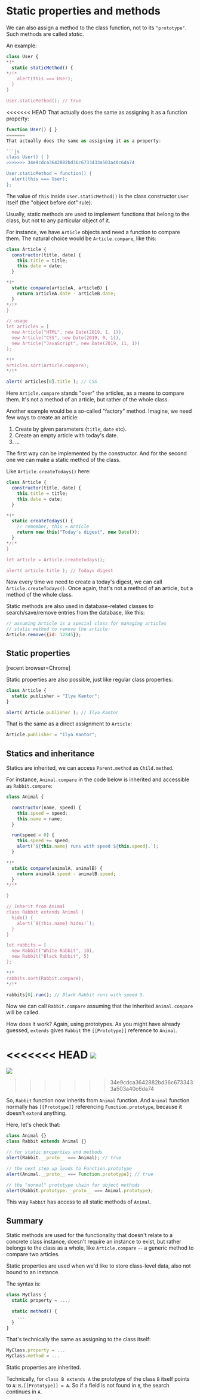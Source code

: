 
# Static properties and methods

We can also assign a method to the class function, not to its `"prototype"`. Such methods are called *static*.

An example:

```js run
class User {
*!*
  static staticMethod() {
*/!*
    alert(this === User);
  }
}

User.staticMethod(); // true
```

<<<<<<< HEAD
That actually does the same as assigning it as a function property:

```js
function User() { }
=======
That actually does the same as assigning it as a property:

```js
class User() { }
>>>>>>> 34e9cdca3642882bd36c6733433a503a40c6da74

User.staticMethod = function() {
  alert(this === User);
};
```

The value of `this` inside `User.staticMethod()` is the class constructor `User` itself (the "object before dot" rule).

Usually, static methods are used to implement functions that belong to the class, but not to any particular object of it.

For instance, we have `Article` objects and need a function to compare them. The natural choice would be `Article.compare`, like this:

```js run
class Article {
  constructor(title, date) {
    this.title = title;
    this.date = date;
  }

*!*
  static compare(articleA, articleB) {
    return articleA.date - articleB.date;
  }
*/!*
}

// usage
let articles = [
  new Article("HTML", new Date(2019, 1, 1)),
  new Article("CSS", new Date(2019, 0, 1)),
  new Article("JavaScript", new Date(2019, 11, 1))
];

*!*
articles.sort(Article.compare);
*/!*

alert( articles[0].title ); // CSS
```

Here `Article.compare` stands "over" the articles, as a means to compare them. It's not a method of an article, but rather of the whole class.

Another example would be a so-called "factory" method. Imagine, we need few ways to create an article:

1. Create by given parameters (`title`, `date` etc).
2. Create an empty article with today's date.
3. ...

The first way can be implemented by the constructor. And for the second one we can make a static method of the class.

Like `Article.createTodays()` here:

```js run
class Article {
  constructor(title, date) {
    this.title = title;
    this.date = date;
  }

*!*
  static createTodays() {
    // remember, this = Article
    return new this("Today's digest", new Date());
  }
*/!*
}

let article = Article.createTodays();

alert( article.title ); // Todays digest
```

Now every time we need to create a today's digest, we can call `Article.createTodays()`. Once again, that's not a method of an article, but a method of the whole class.

Static methods are also used in database-related classes to search/save/remove entries from the database, like this:

```js
// assuming Article is a special class for managing articles
// static method to remove the article:
Article.remove({id: 12345});
```

## Static properties

[recent browser=Chrome]

Static properties are also possible, just like regular class properties:

```js run
class Article {
  static publisher = "Ilya Kantor";
}

alert( Article.publisher ); // Ilya Kantor
```

That is the same as a direct assignment to `Article`:

```js
Article.publisher = "Ilya Kantor";
```

## Statics and inheritance

Statics are inherited, we can access `Parent.method` as `Child.method`.

For instance, `Animal.compare` in the code below is inherited and accessible as `Rabbit.compare`:

```js run
class Animal {

  constructor(name, speed) {
    this.speed = speed;
    this.name = name;
  }

  run(speed = 0) {
    this.speed += speed;
    alert(`${this.name} runs with speed ${this.speed}.`);
  }

*!*
  static compare(animalA, animalB) {
    return animalA.speed - animalB.speed;
  }
*/!*

}

// Inherit from Animal
class Rabbit extends Animal {
  hide() {
    alert(`${this.name} hides!`);
  }
}

let rabbits = [
  new Rabbit("White Rabbit", 10),
  new Rabbit("Black Rabbit", 5)
];

*!*
rabbits.sort(Rabbit.compare);
*/!*

rabbits[0].run(); // Black Rabbit runs with speed 5.
```

Now we can call `Rabbit.compare` assuming that the inherited `Animal.compare` will be called.

How does it work? Again, using prototypes. As you might have already guessed, `extends` gives `Rabbit` the `[[Prototype]]` reference to `Animal`.


<<<<<<< HEAD
![](animal-rabbit-static.png)
=======
![](animal-rabbit-static.svg)
>>>>>>> 34e9cdca3642882bd36c6733433a503a40c6da74

So, `Rabbit` function now inherits from `Animal` function. And `Animal` function normally has `[[Prototype]]` referencing `Function.prototype`, because it doesn't `extend` anything.

Here, let's check that:

```js run
class Animal {}
class Rabbit extends Animal {}

// for static properties and methods
alert(Rabbit.__proto__ === Animal); // true

// the next step up leads to Function.prototype
alert(Animal.__proto__ === Function.prototype); // true

// the "normal" prototype chain for object methods
alert(Rabbit.prototype.__proto__ === Animal.prototype);
```

This way `Rabbit` has access to all static methods of `Animal`.

## Summary

Static methods are used for the functionality that doesn't relate to a concrete class instance, doesn't require an instance to exist, but rather belongs to the class as a whole, like `Article.compare` -- a generic method to compare two articles.

Static properties are used when we'd like to store class-level data, also not bound to an instance.

The syntax is:

```js
class MyClass {
  static property = ...;

  static method() {
    ...
  }
}
```

That's technically the same as assigning to the class itself:

```js
MyClass.property = ...
MyClass.method = ...
```

Static properties are inherited.

Technically, for `class B extends A` the prototype of the class `B` itself points to `A`: `B.[[Prototype]] = A`. So if a field is not found in `B`, the search continues in `A`.

